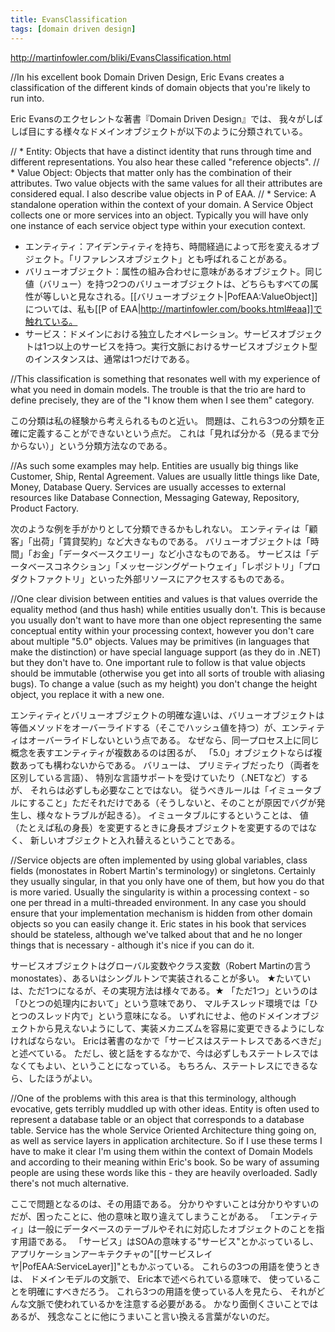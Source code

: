 ```yaml
---
title: EvansClassification
tags: [domain driven design]
---
```


http://martinfowler.com/bliki/EvansClassification.html

//In his excellent book Domain Driven Design, Eric Evans creates a classification of the different kinds of domain objects that you're likely to run into.

Eric Evansのエクセレントな著書『Domain Driven Design』では、
我々がしばしば目にする様々なドメインオブジェクトが以下のように分類されている。

//    * Entity: Objects that have a distinct identity that runs through time and different representations. You also hear these called "reference objects".
//    * Value Object: Objects that matter only has the combination of their attributes. Two value objects with the same values for all their attributes are considered equal. I also describe value objects in P of EAA.
//  * Service: A standalone operation within the context of your domain. A Service Object collects one or more services into an object. Typically you will have only one instance of each service object type within your execution context.

* エンティティ：アイデンティティを持ち、時間経過によって形を変えるオブジェクト。「リファレンスオブジェクト」とも呼ばれることがある。
* バリューオブジェクト：属性の組み合わせに意味があるオブジェクト。同じ値（バリュー）を持つ2つのバリューオブジェクトは、どちらもすべての属性が等しいと見なされる。[[バリューオブジェクト|PofEAA:ValueObject]]については、私も[[P of EAA|http://martinfowler.com/books.html#eaa]]で触れている。
* サービス：ドメインにおける独立したオペレーション。サービスオブジェクトは1つ以上のサービスを持つ。実行文脈におけるサービスオブジェクト型のインスタンスは、通常は1つだけである。

//This classification is something that resonates well with my experience of what you need in domain models. The trouble is that the trio are hard to define precisely, they are of the "I know them when I see them" category.

この分類は私の経験から考えられるものと近い。
問題は、これら3つの分類を正確に定義することができないという点だ。
これは「見れば分かる（見るまで分からない）」という分類方法なのである。

//As such some examples may help. Entities are usually big things like Customer, Ship, Rental Agreement. Values are usually little things like Date, Money, Database Query. Services are usually accesses to external resources like Database Connection, Messaging Gateway, Repository, Product Factory.

次のような例を手がかりとして分類できるかもしれない。
エンティティは「顧客」「出荷」「賃貸契約」など大きなものである。
バリューオブジェクトは「時間」「お金」「データベースクエリー」など小さなものである。
サービスは「データベースコネクション」「メッセージングゲートウェイ」「レポジトリ」「プロダクトファクトリ」といった外部リソースにアクセスするものである。

//One clear division between entities and values is that values override the equality method (and thus hash) while entities usually don't. This is because you usually don't want to have more than one object representing the same conceptual entity within your processing context, however you don't care about multiple "5.0" objects. Values may be primitives (in languages that make the distinction) or have special language support (as they do in .NET) but they don't have to. One important rule to follow is that value objects should be immutable (otherwise you get into all sorts of trouble with aliasing bugs). To change a value (such as my height) you don't change the height object, you replace it with a new one.

エンティティとバリューオブジェクトの明確な違いは、バリューオブジェクトは等価メソッドをオーバーライドする（そこでハッシュ値を持つ）が、エンティティはオーバーライドしないという点である。
なぜなら、同一プロセス上に同じ概念を表すエンティティが複数あるのは困るが、
「5.0」オブジェクトならば複数あっても構わないからである。
バリューは、
プリミティブだったり（両者を区別している言語）、
特別な言語サポートを受けていたり（.NETなど）するが、
それらは必ずしも必要なことではない。
従うべきルールは「イミュータブルにすること」ただそれだけである（そうしないと、そのことが原因でバグが発生し、様々なトラブルが起きる）。
イミュータブルにするということは、
値（たとえば私の身長）を変更するときに身長オブジェクトを変更するのではなく、
新しいオブジェクトと入れ替えるということである。

//Service objects are often implemented by using global variables, class fields (monostates in Robert Martin's terminology) or singletons. Certainly they usually singular, in that you only have one of them, but how you do that is more varied. Usually the singularity is within a processing context - so one per thread in a multi-threaded environment. In any case you should ensure that your implementation mechanism is hidden from other domain objects so you can easily change it. Eric states in his book that services should be stateless, although we've talked about that and he no longer things that is necessary - although it's nice if you can do it.

サービスオブジェクトはグローバル変数やクラス変数（Robert Martinの言うmonostates）、あるいはシングルトンで実装されることが多い。
★たいていは、ただ1つになるが、その実現方法は様々である。★
「ただ1つ」というのは「ひとつの処理内において」という意味であり、
マルチスレッド環境では「ひとつのスレッド内で」という意味になる。
いずれにせよ、他のドメインオブジェクトから見えないようにして、実装メカニズムを容易に変更できるようにしなければならない。
Ericは著書のなかで「サービスはステートレスであるべきだ」と述べている。
ただし、彼と話をするなかで、今は必ずしもステートレスではなくてもよい、ということになっている。
もちろん、ステートレスにできるなら、したほうがよい。

//One of the problems with this area is that this terminology, although evocative, gets terribly muddled up with other ideas. Entity is often used to represent a database table or an object that corresponds to a database table. Service has the whole Service Oriented Architecture thing going on, as well as service layers in application architecture. So if I use these terms I have to make it clear I'm using them within the context of Domain Models and according to their meaning within Eric's book. So be wary of assuming people are using these words like this - they are heavily overloaded. Sadly there's not much alternative.

ここで問題となるのは、その用語である。
分かりやすいことは分かりやすいのだが、困ったことに、他の意味と取り違えてしまうことがある。
「エンティティ」は一般にデータベースのテーブルやそれに対応したオブジェクトのことを指す用語である。
「サービス」はSOAの意味する"サービス"とかぶっているし、
アプリケーションアーキテクチャの"[[サービスレイヤ|PofEAA:ServiceLayer]]"ともかぶっている。
これらの3つの用語を使うときは、
ドメインモデルの文脈で、
Eric本で述べられている意味で、
使っていることを明確にすべきだろう。
これら3つの用語を使っている人を見たら、
それがどんな文脈で使われているかを注意する必要がある。
かなり面倒くさいことではあるが、
残念なことに他にうまいこと言い換える言葉がないのだ。
